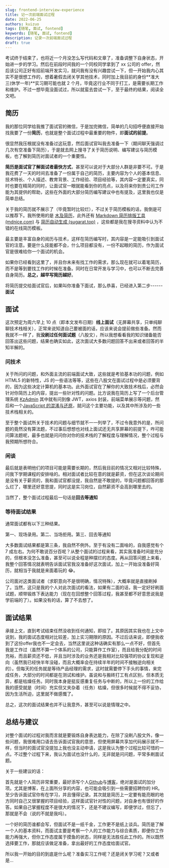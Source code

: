 ```yaml
---
slug: frontend-interview-experience
title: 记一次前端面试过程
date: 2022-06-25
authors: kuizuo
tags: [随笔, 面试, fontend]
keywords: [随笔, 面试, fontend]
description: 记录一次前端面试过程
draft: true
---
```


考试终于结束了，也将近一个月没怎么写代码和文章了，准备调整下自身状态，开始进一步的学习。然后在前段时间我的一个同校同学拿到了 xx 公司的 offer，然后该公司正好有招前端开发实习，就问我有没有兴趣尝试一下，但一开始我内心其实不是很想工作的，想着暑假去闭关学其他技术，同时加上我目前的身份**准大三(休学一年)**实习期可能也就 2 个月，毕竟这行业不同于打工，是需要长期工作和维护。不过一想毕竟没面试过，所以就蛮去尝试一下，至于最终的结果，阅读全文吧。

<!-- truncate -->

## 简历

我的那位同学给我推了面试官的微信，于是加完微信，简单的几句招呼便直接开始找我要了一份**简历**，也就是整个面试过程中最重要的物件，即**面试的前提**。

很显然我压根就没有准备过这玩意，然后面试官叫我去准备一下（期间聊天强调过几次有空准备下简历），于是就去网上搜寻了关于简历说明、编写建议与简历模板，也了解到简历对面试者的一个重要性。

**简历是面试官了解面试者最快方式**，甚至可以说对于大部分人群是非要不可。于是我花费了一天的时间去准备了一份属于自己的简历，主要内容为个人的基本信息、技术特长、个人描述、教育背景、工作经验、项目经验等，其内容一定要真实，同时也要在精简的同时，让面试官一眼就能看到你的亮点，以及将来你到贵公司工作能为其提供的帮助，这些在外面的大部分简历编写建议中也有提及，这里我也仅是简单总结。

关于我的简历就不展示了（毕竟暂时比较烂），不过关于简历模板的话，我倒是可以推荐下。我所使用的是 [木及简历](https://www.mujicv.com/)，此外还有 [Markdown 简历排版工具 (mdnice.com)](https://resume.mdnice.com/) 与 [简历自动生成 (sugarat.top)](https://resume.sugarat.top/) ，这些都是我在搜寻资料中认为不错的在线简历模板。

最主要是丰富自身的阅历与技术，这样在简历编写时，其内容是一定能吸引到面试官的注意。要是什么技能都不会，什么项目都没有，一份不起眼的简历，作为面试官是很难给你一个面试的机会。

如果你已经看到这里了，并且你未来有找工作的需求，那么现在就可以着笔简历，而不是等到要找工作的时候在准备。同时在日常开发与学习中，也可以不断去完善自身简历。**总之，越早写简历越好**。

将简历提交给面试官后，如果叫你准备下面试，那么恭喜，已经进入第二步------**面试**

## 面试

这次预定为周六早上 10 点（即本文发布日期）**线上面试**（无屏幕共享，只单纯聊聊技术栈相关），正常来说知道自己要被面的话，应该来说会提前做些准备。然而我就不一样了，我**没刷过任何面试题**（八股文），所以我想看看我的知识储备能否回答出这些问题，结果也确实如此，这次面试大多数问题回答不出来或者回答的半知半解的。

### 问技术

关于所问的问题，和外面主流的前端面试大致，这些就是考验基本功的问题，例如 HTML5 的新特性，JS 的一些语法等等，这些在八股文在面试过程中是必须要背的，因为这些决定计算机的基本功。此外面试官在了解你的大致技术栈后，必然会针对你简历上的内容，提出一些针对性的问题。比方说我在简历上写了一个后台管理系统 [KzAdmin](https://admin.kuizuo.cn) 其中就有问到像 JWT，axios 封装，前端菜单展示等问题，然后和一个[JavaScript 的混淆与还原](https://deobfuscator.kuizuo.cn/)，就问这个主要功能，以及其中所涉及的一些技术栈相关的。

至于整个面试所关于技术的问题与细节就不一一列举了，不过令我意外的是，所问题的竟然没有算法题，不过事后想想也对线上面试还无共享屏幕的前提下，咋可能问算法题呢，最多也就是问问你对你的技术栈的了解程度与理解情况，整个过程与我预期所想符合。

### 闲谈

最后就是表明他们的项目可能是需要长期的，然后我目前的情况又相对比较特殊，问我下学期课程的安排啥的。相对面试者比较在意的就是薪资，但在这次谈论期间是没有关于薪资的，我和面试官都没提，我自然是不敢提的，毕竟问题都回答的那么烂了，哪里还好意思提，同时这是实习岗位，自然薪资不会高到哪里去的。

当然了，整个面试过程最后一句话是**回去等通知**

### 等待面试结果

通常面试都有以下三种结果。

第一、现场录用。第二、当场拒用。第三、回去等通知

大多数面试结果都是第三条，我自然不例外。至于有没有二面啥的，自我感觉有个 7 成左右。为何不敢说百分百呢？从整个面试的过程来看，其实我准备时间是充分的，但根本没怎么准备，甚至可以说全程是种摆烂的态度。再从回答问题上来看，我整个回答情况就表明告诉面试官我没准备好这次面试，加上一开始没准备好简历，就相当于我就是来面着玩的 😂。

公司面对这类面试者（求职意向不是很明确，情况特殊），大概率就是直接刷掉了。当然，这只是我的个人对此次面试的看法，如果有二面的话，我一定好好刷面试题，顺带锻炼下表达能力（现在在回想整个回答过程，我甚至都不好意思说我是学前端的了）。如果没有的话，算了不去想了。

## 面试结果

承接上文，直到考试结束任然没收到任何通知，即挂了。其原因其实我也在上文中说到，我的面试态度相对比较差，加上实习期限的原因。不过后话来说，即便我收到了这份offer我也不一定会去，当然这里说这种话确实有那么一点不好，但首先我是工作过（虽然不算一个体系的公司，只能算作工作室），而且给我分配的时间充裕，而且薪资还不低，并且当时涉及的业务还是我相对比较强项的协议复现和逆向（虽然我已经快半年没碰，而且大概率会在持续半年的时间不接触逆向相关的）。但每天的任务就是等待产品经理的需求，这时就需要停下手头的事情，来完成任务，大部分的时间都是在测试和维护。虽说和与搬砖打工有点区别，但本质无异，都是枯燥任务。同时我本身是挺反感重复任务与中断的，所以上一份的工作给我的感受就是（时间）充实但又夹杂着（任务）枯燥，但很多时候就不得不妥协，因为生活所迫，这里就不做感慨了。

总之，这次的面试结果也并不让我意外，甚至可以说是情理之中。

## 总结与建议

对整个面试的过程对我而言就是要锻炼自身表达能力，在除了没刷八股文外，像一些问题，我很难用口语去告诉面试官我的意思，但使用屏幕共享加代码展示就不一样，但当时的面试官没提加上我也没主动申请，这是我认为整个过程比较可惜的一点。不过整个过程下来，我认为面试也没什么的，无非就是问问题，平常多刷面试题。

关于一些建议的话：

首先就是个人简历非常重要，最好添写个人[Github](https://github.com/)与[博客](https://kuizuo.cn)，绝对是面试的加分项。尤其是博客，在上面所分享的内容，也可能会吸引到一些需要招聘你的 HR。至少告诉面试官你有在学习，并且懂得记录。其次就是简历上一定要有能亮眼的地方同时自己又很掌握的项目经验，这样面试官针对性的问题，对自身也有很好的作答。如果自己掌握程度不是很大的情况下，还是不建议编写，即便学过，但忘了，那就是不会（说的不就是我吗）。

一个好的简历谁都会写，但面试不是一纸千金，工作更不是纸上谈兵。简历是了解一个人的基本资料，而面试主要是考察一个人的工作能力与综合素质，即便你工作能力再强大，但你工作态度属于摸鱼的状态，同样是无法胜任此工作的。所以既然选择要工作，那就应该做足准备，拿出最好的工作态度给面试官。

所以我一开始的目的到底是什么呢？准备实习工作呢？还是闭关学习呢？又或者是...
